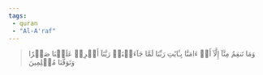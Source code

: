 ```yaml
---
tags: 
 - quran 
 - "Al-A'raf"
---
```


> وَمَا تَنقِمُ مِنَّآ إِلَّآ أَنۡ ءَامَنَّا بِـَٔايَٰتِ رَبِّنَا لَمَّا جَآءَتۡنَاۚ رَبَّنَآ أَفۡرِغۡ عَلَيۡنَا صَبۡرٗا وَتَوَفَّنَا مُسۡلِمِينَ
